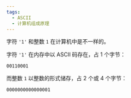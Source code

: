 ```yaml
---
tags:
  - ASCII
  - 计算机组成原理
---
```

字符 `'1'` 和整数 `1` 在计算机中是不一样的。

字符 `'1'` 在内存中以 ASCII 码存在，占 1 个字节：

```
00110001
```

而整数 `1` 以整数的形式储存，占 2 个或 4 个字节：

```
0000000000000001
```
